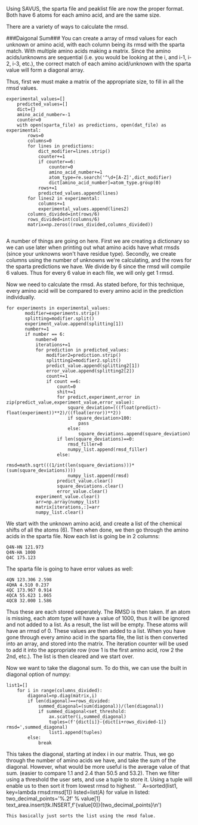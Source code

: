 Using SAVUS, the sparta file and peaklist file are now the proper format. Both have 6 atoms for each amino acid, and are the same size. 

There are a variety of ways to calculate the rmsd. 

###Daigonal Sum###
You can create a array of rmsd values for each unknown or amino acid, with each column being its rmsd with the sparta match. With multiple amino acids making a matrix. Since the amino acids/unknowns are sequential (i.e. you would be looking at the i, and i-1, i-2, i-3, etc.), the correct match of each amino acid/unknown with the sparta value will form a diagonal array. 

Thus, first we must make a matrix of the appropriate size, to fill in all the rmsd values. 
```
experimental_values=[]
    predicted_values=[]
    dict={}
    amino_acid_number=-1
    counter=0
    with open(sparta_file) as predictions, open(dat_file) as experimental:
        rows=0
        columns=0
        for lines in predictions:
            dict_modifier=lines.strip()
            counter+=1
            if counter==6:
                counter=0
                amino_acid_number+=1
                atom_type=re.search('^\d+[A-Z]',dict_modifier)
                dict[amino_acid_number]=atom_type.group(0)
            rows+=1
            predicted_values.append(lines)
        for lines2 in experimental:
            columns+=1
            experimental_values.append(lines2)
        columns_divided=int(rows/6)
        rows_divided=int(columns/6)
        matrix=np.zeros((rows_divided,columns_divided))
        
 ```
 A number of things are going on here. First we are creating a dictionary so we can use later when printing out what amino acids have what rmsds (since your unknowns won't have residue type). Secondly, we create columns using the number of unknowns we're calculating, and the rows for the sparta predictions we have. We divide by 6 since the rmsd will compile 6 values. Thus for every 6 value in each file, we will only get 1 rmsd. 
 
 Now we need to calculate the rmsd. As stated before, for this technique, every amino acid will be compared to every amino acid in the prediction individually. 
 ```
 for experiments in experimental_values:
        modifier=experiments.strip()
        splitting=modifier.split()
        experiment_value.append(splitting[1])
        number+=1
        if number == 6:
            number=0
            iterations+=1
            for prediction in predicted_values:
                modifier2=prediction.strip()
                splitting2=modifier2.split()
                predict_value.append(splitting2[1])
                error_value.append(splitting2[2])
                count+=1
                if count ==6:
                    count=0
                    shit+=1
                    for predict,experiment,error in zip(predict_value,experiment_value,error_value):
                        square_deviation=(((float(predict)-float(experiment))**2)/((float(error))**2))
                        if square_deviation>100:
                            pass
                        else:
                            square_deviations.append(square_deviation)
                    if len(square_deviations)==0:
                        rmsd_filler=0
                        numpy_list.append(rmsd_filler)
                    else:
                        rmsd=math.sqrt(((1/int(len(square_deviations)))*(sum(square_deviations))))
                        numpy_list.append(rmsd)
                    predict_value.clear()
                    square_deviations.clear()
                    error_value.clear()
            experiment_value.clear()
            arr=np.array(numpy_list)
            matrix[iterations,:]=arr
            numpy_list.clear()
```
We start with the unknown amino acid, and create a list of the chemical shifts of all the atoms (6). Then when done, we then go through the amino acids in the sparta file. Now each list is going be in 2 columns:
```
Q4N-HN 121.973
Q4N-HA 1000
Q4C 175.123
```
The sparta file is going to have error values as well:
```
4QN 123.306 2.598
4QHA 4.510 0.237
4QC 173.967 0.914
4QCA 55.623 1.065
4QCB 32.000 1.586
```
Thus these are each stored seperately. The RMSD is then taken. If an atom is missing, each atom type will have a value of 1000, thus it will be ignored and not added to a list. As a result, the list will be empty. These atoms will have an rmsd of 0. These values are then added to a list. When you have gone through every amino acid in the sparta file, the list is then converted into an array, and stored into the matrix. The iteration counter will be used to add it into the appropriate row (row 1 is the first amino acid, row 2 the 2nd, etc.). The list is then cleared and we start over. 

Now we want to take the diagonal sum. To do this, we can use the built in diagonal option of numpy:
```
list1=[]
    for i in range(columns_divided):
        diagonal=np.diag(matrix,i)
        if len(diagonal)==rows_divided:
            summed_diagonal=(sum(diagonal))/(len(diagonal))
            if summed_diagonal<set_threshold:
                ax.scatter(i,summed_diagonal)
                tuples=(f'{dict[i]}-{dict[i+rows_divided-1]} rmsd=',summed_diagonal)
                list1.append(tuples)
        else:
            break
```
This takes the diagonal, starting at index i in our matrix. Thus, we go through the number of amino acids we have, and take the sum of the diagonal. However, what would be more useful is the average value of that sum. (easier to compare 1.1 and 2.4 than 50.5 and 53.2). Then we filter using a threshold the user sets, and use a tuple to store it. Using a tuple will enable us to then sort it from lowest rmsd to highest. 
``
A=sorted(list1, key=lambda rmsd:rmsd[1])
    listed=list(A)
    for value in listed:
        two_decimal_points='%.2f' % value[1]
        text_area.insert(tk.INSERT,f'{value[0]}{two_decimal_points}\n')
```
This basically just sorts the list using the rmsd falue. 
